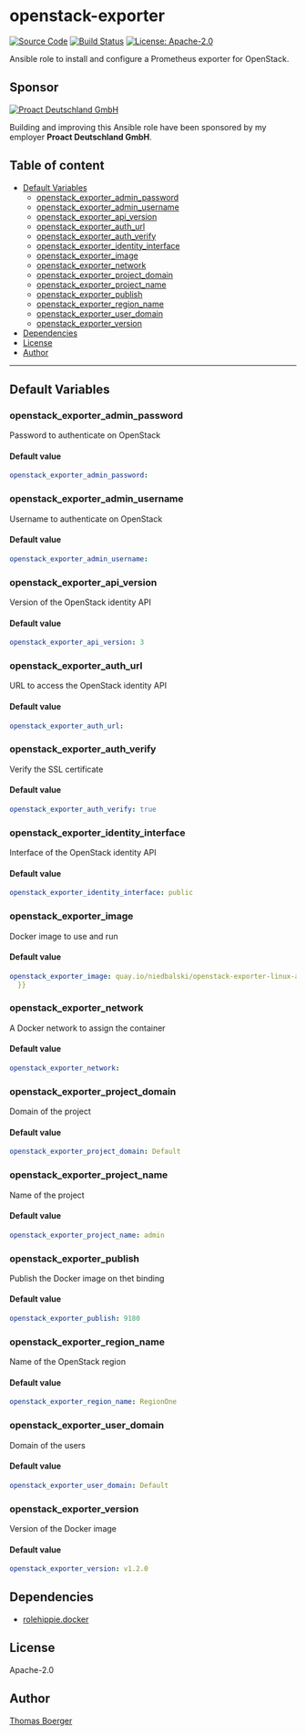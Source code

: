 # openstack-exporter

[![Source Code](https://img.shields.io/badge/github-source%20code-blue?logo=github&logoColor=white)](https://github.com/rolehippie/openstack-exporter) [![Build Status](https://img.shields.io/drone/build/rolehippie/openstack-exporter/master?logo=drone)](https://cloud.drone.io/rolehippie/openstack-exporter) [![License: Apache-2.0](https://img.shields.io/github/license/rolehippie/openstack-exporter)](https://github.com/rolehippie/openstack-exporter/blob/master/LICENSE) 

Ansible role to install and configure a Prometheus exporter for OpenStack. 

## Sponsor 

[![Proact Deutschland GmbH](https://proact.eu/wp-content/uploads/2020/03/proact-logo.png)](https://proact.eu) 

Building and improving this Ansible role have been sponsored by my employer **Proact Deutschland GmbH**.

## Table of content

* [Default Variables](#default-variables)
  * [openstack_exporter_admin_password](#openstack_exporter_admin_password)
  * [openstack_exporter_admin_username](#openstack_exporter_admin_username)
  * [openstack_exporter_api_version](#openstack_exporter_api_version)
  * [openstack_exporter_auth_url](#openstack_exporter_auth_url)
  * [openstack_exporter_auth_verify](#openstack_exporter_auth_verify)
  * [openstack_exporter_identity_interface](#openstack_exporter_identity_interface)
  * [openstack_exporter_image](#openstack_exporter_image)
  * [openstack_exporter_network](#openstack_exporter_network)
  * [openstack_exporter_project_domain](#openstack_exporter_project_domain)
  * [openstack_exporter_project_name](#openstack_exporter_project_name)
  * [openstack_exporter_publish](#openstack_exporter_publish)
  * [openstack_exporter_region_name](#openstack_exporter_region_name)
  * [openstack_exporter_user_domain](#openstack_exporter_user_domain)
  * [openstack_exporter_version](#openstack_exporter_version)
* [Dependencies](#dependencies)
* [License](#license)
* [Author](#author)

---

## Default Variables

### openstack_exporter_admin_password

Password to authenticate on OpenStack

#### Default value

```YAML
openstack_exporter_admin_password:
```

### openstack_exporter_admin_username

Username to authenticate on OpenStack

#### Default value

```YAML
openstack_exporter_admin_username:
```

### openstack_exporter_api_version

Version of the OpenStack identity API

#### Default value

```YAML
openstack_exporter_api_version: 3
```

### openstack_exporter_auth_url

URL to access the OpenStack identity API

#### Default value

```YAML
openstack_exporter_auth_url:
```

### openstack_exporter_auth_verify

Verify the SSL certificate

#### Default value

```YAML
openstack_exporter_auth_verify: true
```

### openstack_exporter_identity_interface

Interface of the OpenStack identity API

#### Default value

```YAML
openstack_exporter_identity_interface: public
```

### openstack_exporter_image

Docker image to use and run

#### Default value

```YAML
openstack_exporter_image: quay.io/niedbalski/openstack-exporter-linux-amd64:{{ openstack_exporter_version
  }}
```

### openstack_exporter_network

A Docker network to assign the container

#### Default value

```YAML
openstack_exporter_network:
```

### openstack_exporter_project_domain

Domain of the project

#### Default value

```YAML
openstack_exporter_project_domain: Default
```

### openstack_exporter_project_name

Name of the project

#### Default value

```YAML
openstack_exporter_project_name: admin
```

### openstack_exporter_publish

Publish the Docker image on thet binding

#### Default value

```YAML
openstack_exporter_publish: 9180
```

### openstack_exporter_region_name

Name of the OpenStack region

#### Default value

```YAML
openstack_exporter_region_name: RegionOne
```

### openstack_exporter_user_domain

Domain of the users

#### Default value

```YAML
openstack_exporter_user_domain: Default
```

### openstack_exporter_version

Version of the Docker image

#### Default value

```YAML
openstack_exporter_version: v1.2.0
```

## Dependencies

* [rolehippie.docker](https://github.com/rolehippie/docker)

## License

Apache-2.0

## Author

[Thomas Boerger](https://github.com/tboerger)
